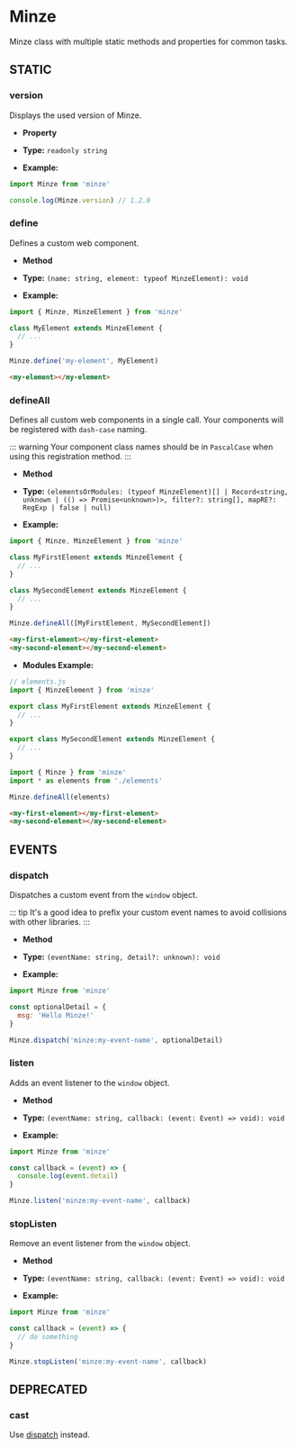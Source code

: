 # Minze

Minze class with multiple static methods and properties for common tasks.

## STATIC

### version <Badge type="tip" text="^1.0.0" />

Displays the used version of Minze.

- **Property**

- **Type:** `readonly string`

- **Example:**

```js
import Minze from 'minze'

console.log(Minze.version) // 1.2.0
```

### define <Badge type="tip" text="^1.0.0" />

Defines a custom web component.

- **Method**

- **Type:** `(name: string, element: typeof MinzeElement): void`

- **Example:**

```js
import { Minze, MinzeElement } from 'minze'

class MyElement extends MinzeElement {
  // ...
}

Minze.define('my-element', MyElement)
```

```html
<my-element></my-element>
```

### defineAll <Badge type="tip" text="^1.0.0" />

Defines all custom web components in a single call. Your components will be registered with `dash-case` naming.

::: warning
Your component class names should be in `PascalCase` when using this registration method.
:::

- **Method**

- **Type:** `(elementsOrModules: (typeof MinzeElement)[] | Record<string, unknown | (() => Promise<unknown>)>, filter?: string[], mapRE?: RegExp | false | null)`

- **Example:**

```js
import { Minze, MinzeElement } from 'minze'

class MyFirstElement extends MinzeElement {
  // ...
}

class MySecondElement extends MinzeElement {
  // ...
}

Minze.defineAll([MyFirstElement, MySecondElement])
```

<!-- prettier-ignore-start -->
```html
<my-first-element></my-first-element>
<my-second-element></my-second-element>
```
<!-- prettier-ignore-end -->

- **Modules Example:**

```js
// elements.js
import { MinzeElement } from 'minze'

export class MyFirstElement extends MinzeElement {
  // ...
}

export class MySecondElement extends MinzeElement {
  // ...
}
```

```js
import { Minze } from 'minze'
import * as elements from './elements'

Minze.defineAll(elements)
```

<!-- prettier-ignore-start -->
```html
<my-first-element></my-first-element>
<my-second-element></my-second-element>
```
<!-- prettier-ignore-end -->

## EVENTS

### dispatch <Badge type="tip" text="^1.3.2" />

Dispatches a custom event from the `window` object.

::: tip
It's a good idea to prefix your custom event names to avoid collisions with other libraries.
:::

- **Method**

- **Type:** `(eventName: string, detail?: unknown): void`

- **Example:**

```js
import Minze from 'minze'

const optionalDetail = {
  msg: 'Hello Minze!'
}

Minze.dispatch('minze:my-event-name', optionalDetail)
```

### listen <Badge type="tip" text="^1.0.0" />

Adds an event listener to the `window` object.

- **Method**

- **Type:** `(eventName: string, callback: (event: Event) => void): void`

- **Example:**

```js
import Minze from 'minze'

const callback = (event) => {
  console.log(event.detail)
}

Minze.listen('minze:my-event-name', callback)
```

### stopListen <Badge type="tip" text="^1.0.0" />

Remove an event listener from the `window` object.

- **Method**

- **Type:** `(eventName: string, callback: (event: Event) => void): void`

- **Example:**

```js
import Minze from 'minze'

const callback = (event) => {
  // do something
}

Minze.stopListen('minze:my-event-name', callback)
```

## DEPRECATED

### cast <Badge type="warning" text="deprecated" />

Use [dispatch](/api/minze#dispatch) instead.
